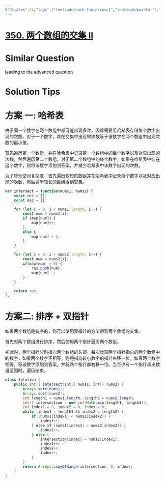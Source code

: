 ```yaml
---
{"aliases":[],"tags":["leetcode/hash-table/count","leetcode/pointer"],"review-dates":[],"dg-publish":true,"difficulty":"easy","date-created":"2023-05-25-Thu, 10:35:31 am","date-modified":"2023-05-25-Thu, 10:42:33 am","permalink":"/programming/basic/leetcode/350. 两个数组的交集 II/","dgPassFrontmatter":true}
---
```



# [350. 两个数组的交集 II](https://leetcode.cn/problems/intersection-of-two-arrays-ii/)

# Similar Question

leading to the advanced question

# Solution Tips

# 方案 一: 哈希表

由于同一个数字在两个数组中都可能出现多次，因此需要用哈希表存储每个数字出现的次数。对于一个数字，其在交集中出现的次数等于该数字在两个数组中出现次数的最小值。

首先遍历第一个数组，并在哈希表中记录第一个数组中的每个数字以及对应出现的次数，然后遍历第二个数组，对于第二个数组中的每个数字，如果在哈希表中存在这个数字，则将该数字添加到答案，并减少哈希表中该数字出现的次数。

为了降低空间复杂度，首先遍历较短的数组并在哈希表中记录每个数字以及对应出现的次数，然后遍历较长的数组得到交集。

```js
var intersect = function(nums1, nums2) {
    const res = [];
    const map = {};

    for (let i = 0; i < nums1.length; i++) {
        const num = nums1[i];
        if (map[num]) {
            map[num]++;
        }
        else {
            map[num] = 1;
        }
    }

    for (let i = 0; i < nums2.length; i++) {
        const num = nums2[i];
        if(map[num] > 0) {
            res.push(num);
            map[num]--;
        }
    }

    return res;
};
```

# 方案二: 排序 + 双指针

如果两个数组是有序的，则可以使用双指针的方法得到两个数组的交集。

首先对两个数组进行排序，然后使用两个指针遍历两个数组。

初始时，两个指针分别指向两个数组的头部。每次比较两个指针指向的两个数组中的数字，如果两个数字不相等，则将指向较小数字的指针右移一位，如果两个数字相等，将该数字添加到答案，并将两个指针都右移一位。当至少有一个指针超出数组范围时，遍历结束。

```java
class Solution {
    public int[] intersect(int[] nums1, int[] nums2) {
        Arrays.sort(nums1);
        Arrays.sort(nums2);
        int length1 = nums1.length, length2 = nums2.length;
        int[] intersection = new int[Math.min(length1, length2)];
        int index1 = 0, index2 = 0, index = 0;
        while (index1 < length1 && index2 < length2) {
            if (nums1[index1] < nums2[index2]) {
                index1++;
            } else if (nums1[index1] > nums2[index2]) {
                index2++;
            } else {
                intersection[index] = nums1[index1];
                index1++;
                index2++;
                index++;
            }
        }
        return Arrays.copyOfRange(intersection, 0, index);
    }
}
```
